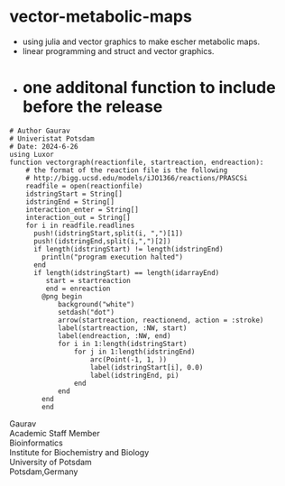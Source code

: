# vector-metabolic-maps
- using julia and vector graphics to make escher metabolic maps.
- linear programming and struct and vector graphics.
- # one additonal function to include before the release 
```
# Author Gaurav
# Univeristat Potsdam
# Date: 2024-6-26
using Luxor
function vectorgraph(reactionfile, startreaction, endreaction):
    # the format of the reaction file is the following 
    # http://bigg.ucsd.edu/models/iJO1366/reactions/PRASCSi
    readfile = open(reactionfile)
    idstringStart = String[]
    idstringEnd = String[]
    interaction_enter = String[]
    interaction_out = String[]
    for i in readfile.readlines
      push!(idstringStart,split(i, ",")[1])
      push!(idstringEnd,split(i,",")[2])
      if length(idstringStart) != length(idstringEnd)
        println("program execution halted")
      end 
      if length(idstringStart) == length(idarrayEnd)
         start = startreaction
         end = enreaction
        @png begin 
            background("white")
            setdash("dot")
            arrow(startreaction, reactionend, action = :stroke)
            label(startreaction, :NW, start)
            label(endreaction, :NW, end)
            for i in 1:length(idstringStart)
                for j in 1:length(idstringEnd)
                    arc(Point(-1, 1, ))
                    label(idstringStart[i], 0.0)
                    label(idstringEnd, pi)
                end
            end
        end
        end 
```

Gaurav \
Academic Staff Member \
Bioinformatics \
Institute for Biochemistry and Biology \
University of Potsdam \
Potsdam,Germany
